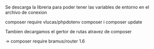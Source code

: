 Se descarga la libreria para poder tener las variables de entorno en el archivo de conexion

composer require vlucas/phpdotenv
composer i
composer update

Tambien decargamos el gertor de rutas atravez de composer 

->  composer require bramus/router 1.6